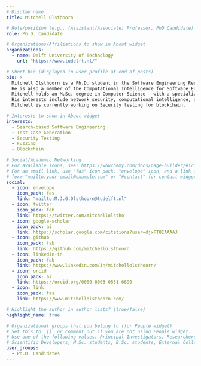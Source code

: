 ```yaml
---
# Display name
title: Mitchell Olsthoorn

# Role/position (e.g., (Assistant/Associate) Professor, PhD Candidate)
role: Ph.D. Candidate

# Organizations/Affiliations to show in About widget
organizations:
  - name: Delft University of Technology
    url: "https://www.tudelft.nl/"

# Short bio (displayed in user profile at end of posts)
bio: >
  Mitchell Olsthoorn is a Ph.D. student in the Software Engineering Research Group (SERG) at Delft University of Technology.
  He is also a member of the Computational Intelligence for Software Engineering lab (CISELab) and the Blockchain lab.
  Mitchell holds an M.Sc. degree in Computer Science – with a specialization in Cyber Security and Blockchain.
  His interests include network security, computational intelligence, and pen-testing.
  Mitchell is currently working on Security testing for blockchain.

# Interests to show in About widget
interests:
  - Search-based Software Engineering
  - Test Case Generation
  - Security Testing
  - Fuzzing
  - Blockchain

# Social/Academic Networking
# For available icons, see: https://wowchemy.com/docs/page-builder/#icons
# For an email link, use "fas" icon pack, "envelope" icon, and a link in the
# form "mailto:your-email@example.com" or "#contact" for contact widget.
social:
  - icon: envelope
    icon_pack: fas
    link: "mailto:M.J.G.Olsthoorn@tudelft.nl"
  - icon: twitter
    icon_pack: fab
    link: https://twitter.com/mitchellolstho
  - icon: google-scholar
    icon_pack: ai
    link: https://scholar.google.com/citations?user=djxFT8IAAAAJ
  - icon: github
    icon_pack: fab
    link: https://github.com/mitchellolsthoorn
  - icon: linkedin-in
    icon_pack: fab
    link: https://www.linkedin.com/in/mitchellolsthoorn/
  - icon: orcid
    icon_pack: ai
    link: https://orcid.org/0000-0003-0551-6690
  - icon: link
    icon_pack: fas
    link: https://www.mitchellolsthoorn.com/

# Highlight the author in author lists? (true/false)
highlight_name: true

# Organizational groups that you belong to (for People widget)
# Set this to `[]` or comment out if you are not using People widget.
# Use one of the following values: Principal Investigators, Researchers, Postdoctoral Researchers, Ph.D. Candidates,
# Scientific Developers, M.Sc. students, B.Sc. students, External Collaborators, Past members
user_groups:
  - Ph.D. Candidates
---
```

